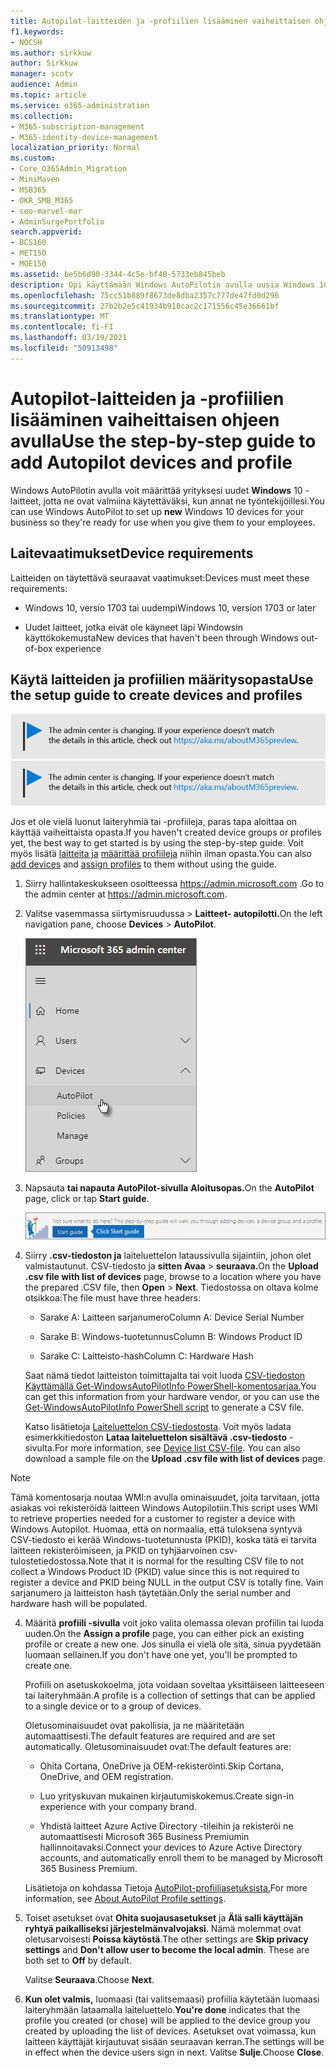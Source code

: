 ```yaml
---
title: Autopilot-laitteiden ja -profiilien lisääminen vaiheittaisen ohjeen avulla
f1.keywords:
- NOCSH
ms.author: sirkkuw
author: Sirkkuw
manager: scotv
audience: Admin
ms.topic: article
ms.service: o365-administration
ms.collection:
- M365-subscription-management
- M365-identity-device-management
localization_priority: Normal
ms.custom:
- Core_O365Admin_Migration
- MiniMaven
- MSB365
- OKR_SMB_M365
- seo-marvel-mar
- AdminSurgePortfolio
search.appverid:
- BCS160
- MET150
- MOE150
ms.assetid: be5b6d90-3344-4c5e-bf40-5733eb845beb
description: Opi käyttämään Windows AutoPilotin avulla uusia Windows 10 -laitteita yrityksesi käyttöön, jotta ne ovat valmiina työntekijöiden käyttöön.
ms.openlocfilehash: 75cc51b889f8673de8dba2357c777de47fd0d296
ms.sourcegitcommit: 27b2b2e5c41934b918cac2c171556c45e36661bf
ms.translationtype: MT
ms.contentlocale: fi-FI
ms.lasthandoff: 03/19/2021
ms.locfileid: "50913498"
---
```

# <a name="use-the-step-by-step-guide-to-add-autopilot-devices-and-profile"></a><span data-ttu-id="56721-103">Autopilot-laitteiden ja -profiilien lisääminen vaiheittaisen ohjeen avulla</span><span class="sxs-lookup"><span data-stu-id="56721-103">Use the step-by-step guide to add Autopilot devices and profile</span></span>

<span data-ttu-id="56721-104">Windows AutoPilotin avulla voit määrittää yrityksesi uudet **Windows** 10 -laitteet, jotta ne ovat valmiina käytettäväksi, kun annat ne työntekijöillesi.</span><span class="sxs-lookup"><span data-stu-id="56721-104">You can use Windows AutoPilot to set up **new** Windows 10 devices for your business so they're ready for use when you give them to your employees.</span></span>
  
## <a name="device-requirements"></a><span data-ttu-id="56721-105">Laitevaatimukset</span><span class="sxs-lookup"><span data-stu-id="56721-105">Device requirements</span></span>

<span data-ttu-id="56721-106">Laitteiden on täytettävä seuraavat vaatimukset:</span><span class="sxs-lookup"><span data-stu-id="56721-106">Devices must meet these requirements:</span></span>
  
- <span data-ttu-id="56721-107">Windows 10, versio 1703 tai uudempi</span><span class="sxs-lookup"><span data-stu-id="56721-107">Windows 10, version 1703 or later</span></span>
    
- <span data-ttu-id="56721-108">Uudet laitteet, jotka eivät ole käyneet läpi Windowsin käyttökokemusta</span><span class="sxs-lookup"><span data-stu-id="56721-108">New devices that haven't been through Windows out-of-box experience</span></span>
    
## <a name="use-the-setup-guide-to-create-devices-and-profiles"></a><span data-ttu-id="56721-109">Käytä laitteiden ja profiilien määritysopasta</span><span class="sxs-lookup"><span data-stu-id="56721-109">Use the setup guide to create devices and profiles</span></span>

<span data-ttu-id="56721-110">[![Selite, jossa ilmoitetaan, että hallintakeskus muuttuu. Lisätietoja löytyy osoitteesta aka.ms/aboutM365preview.](../media/m365admincenterchanging.png)](/office365/admin/microsoft-365-admin-center-preview)</span><span class="sxs-lookup"><span data-stu-id="56721-110">[![Label to let you know the admin center is changing and you can find more details at aka.ms/aboutM365preview.](../media/m365admincenterchanging.png)](/office365/admin/microsoft-365-admin-center-preview)</span></span>

<span data-ttu-id="56721-111">Jos et ole vielä luonut laiteryhmiä tai -profiileja, paras tapa aloittaa on käyttää vaiheittaista opasta.</span><span class="sxs-lookup"><span data-stu-id="56721-111">If you haven't created device groups or profiles yet, the best way to get started is by using the step-by-step guide.</span></span> <span data-ttu-id="56721-112">Voit myös lisätä [laitteita ja](create-and-edit-autopilot-devices.md) [määrittää profiileja](create-and-edit-autopilot-profiles.md) niihin ilman opasta.</span><span class="sxs-lookup"><span data-stu-id="56721-112">You can also [add devices](create-and-edit-autopilot-devices.md) and [assign profiles](create-and-edit-autopilot-profiles.md) to them without using the guide.</span></span> 
  
1. <span data-ttu-id="56721-113">Siirry hallintakeskukseen osoitteessa <a href="https://go.microsoft.com/fwlink/p/?linkid=837890" target="_blank">https://admin.microsoft.com</a> .</span><span class="sxs-lookup"><span data-stu-id="56721-113">Go to the admin center at <a href="https://go.microsoft.com/fwlink/p/?linkid=837890" target="_blank">https://admin.microsoft.com</a>.</span></span>

2. <span data-ttu-id="56721-114">Valitse vasemmassa siirtymisruudussa  \> **Laitteet- autopilotti.**</span><span class="sxs-lookup"><span data-stu-id="56721-114">On the left navigation pane, choose **Devices** \> **AutoPilot**.</span></span>

    ![Valitse hallintakeskuksessa laitteet ja sitten AutoPilot.](../media/AutoPilot.png)
  
2. <span data-ttu-id="56721-116">Napsauta **tai napauta AutoPilot-sivulla** **Aloitusopas.**</span><span class="sxs-lookup"><span data-stu-id="56721-116">On the **AutoPilot** page, click or tap **Start guide**.</span></span>
    
    ![Click Start guide for step-by-step instructions for Autopilot.](../media/31662655-d1e6-437d-87ea-c0dec5da56f7.png)
  
3. <span data-ttu-id="56721-118">Siirry **.csv-tiedoston ja** laiteluettelon lataussivulla sijaintiin, johon olet valmistautunut. CSV-tiedosto ja **sitten Avaa** \> **seuraava.**</span><span class="sxs-lookup"><span data-stu-id="56721-118">On the **Upload .csv file with list of devices** page, browse to a location where you have the prepared .CSV file, then **Open** \> **Next**.</span></span> <span data-ttu-id="56721-119">Tiedostossa on oltava kolme otsikkoa:</span><span class="sxs-lookup"><span data-stu-id="56721-119">The file must have three headers:</span></span>
    
    - <span data-ttu-id="56721-120">Sarake A: Laitteen sarjanumero</span><span class="sxs-lookup"><span data-stu-id="56721-120">Column A: Device Serial Number</span></span>
    
    - <span data-ttu-id="56721-121">Sarake B: Windows-tuotetunnus</span><span class="sxs-lookup"><span data-stu-id="56721-121">Column B: Windows Product ID</span></span>
    
    - <span data-ttu-id="56721-122">Sarake C: Laitteisto-hash</span><span class="sxs-lookup"><span data-stu-id="56721-122">Column C: Hardware Hash</span></span>
    
    <span data-ttu-id="56721-123">Saat nämä tiedot laitteiston toimittajalta tai voit luoda [CSV-tiedoston Käyttämällä Get-WindowsAutoPilotInfo PowerShell-komentosarjaa.](https://www.powershellgallery.com/packages/Get-WindowsAutoPilotInfo)</span><span class="sxs-lookup"><span data-stu-id="56721-123">You can get this information from your hardware vendor, or you can use the [Get-WindowsAutoPilotInfo PowerShell script](https://www.powershellgallery.com/packages/Get-WindowsAutoPilotInfo) to generate a CSV file.</span></span> 
    
    <span data-ttu-id="56721-p103">Katso lisätietoja [Laiteluettelon CSV-tiedostosta](../admin/misc/device-list.md). Voit myös ladata esimerkkitiedoston **Lataa laiteluettelon sisältävä .csv-tiedosto** -sivulta.</span><span class="sxs-lookup"><span data-stu-id="56721-p103">For more information, see [Device list CSV-file](../admin/misc/device-list.md). You can also download a sample file on the **Upload .csv file with list of devices** page.</span></span> 
    
> [!NOTE]
> <span data-ttu-id="56721-126">Tämä komentosarja noutaa WMI:n avulla ominaisuudet, joita tarvitaan, jotta asiakas voi rekisteröidä laitteen Windows Autopilotiin.</span><span class="sxs-lookup"><span data-stu-id="56721-126">This script uses WMI to retrieve properties needed for a customer to register a device with Windows Autopilot.</span></span> <span data-ttu-id="56721-127">Huomaa, että on normaalia, että tuloksena syntyvä CSV-tiedosto ei kerää Windows-tuotetunnusta (PKID), koska tätä ei tarvita laitteen rekisteröimiseen, ja PKID on tyhjäarvoinen csv-tulostetiedostossa.</span><span class="sxs-lookup"><span data-stu-id="56721-127">Note that it is normal for the resulting CSV file to not collect a Windows Product ID (PKID) value since this is not required to register a device and PKID being NULL in the output CSV is totally fine.</span></span> <span data-ttu-id="56721-128">Vain sarjanumero ja laitteiston hash täytetään.</span><span class="sxs-lookup"><span data-stu-id="56721-128">Only the serial number and hardware hash will be populated.</span></span>
    
4. <span data-ttu-id="56721-129">Määritä **profiili -sivulla** voit joko valita olemassa olevan profiilin tai luoda uuden.</span><span class="sxs-lookup"><span data-stu-id="56721-129">On the **Assign a profile** page, you can either pick an existing profile or create a new one.</span></span> <span data-ttu-id="56721-130">Jos sinulla ei vielä ole sitä, sinua pyydetään luomaan sellainen.</span><span class="sxs-lookup"><span data-stu-id="56721-130">If you don't have one yet, you'll be prompted to create one.</span></span> 
    
    <span data-ttu-id="56721-131">Profiili on asetuskokoelma, jota voidaan soveltaa yksittäiseen laitteeseen tai laiteryhmään.</span><span class="sxs-lookup"><span data-stu-id="56721-131">A profile is a collection of settings that can be applied to a single device or to a group of devices.</span></span>
    
    <span data-ttu-id="56721-132">Oletusominaisuudet ovat pakollisia, ja ne määritetään automaattisesti.</span><span class="sxs-lookup"><span data-stu-id="56721-132">The default features are required and are set automatically.</span></span> <span data-ttu-id="56721-133">Oletusominaisuudet ovat:</span><span class="sxs-lookup"><span data-stu-id="56721-133">The default features are:</span></span>
    
    - <span data-ttu-id="56721-134">Ohita Cortana, OneDrive ja OEM-rekisteröinti.</span><span class="sxs-lookup"><span data-stu-id="56721-134">Skip Cortana, OneDrive, and OEM registration.</span></span>
    
    - <span data-ttu-id="56721-135">Luo yrityskuvan mukainen kirjautumiskokemus.</span><span class="sxs-lookup"><span data-stu-id="56721-135">Create sign-in experience with your company brand.</span></span>
    
    - <span data-ttu-id="56721-136">Yhdistä laitteet Azure Active Directory -tileihin ja rekisteröi ne automaattisesti Microsoft 365 Business Premiumin hallinnoitavaksi.</span><span class="sxs-lookup"><span data-stu-id="56721-136">Connect your devices to Azure Active Directory accounts, and automatically enroll them to be managed by Microsoft 365 Business Premium.</span></span>
    
    <span data-ttu-id="56721-137">Lisätietoja on kohdassa Tietoja [AutoPilot-profiiliasetuksista.](autopilot-profile-settings.md)</span><span class="sxs-lookup"><span data-stu-id="56721-137">For more information, see [About AutoPilot Profile settings](autopilot-profile-settings.md).</span></span> 
    
5. <span data-ttu-id="56721-138">Toiset asetukset ovat **Ohita suojausasetukset** ja **Älä salli käyttäjän ryhtyä paikalliseksi järjestelmänvalvojaksi**. Nämä molemmat ovat oletusarvoisesti **Poissa käytöstä**.</span><span class="sxs-lookup"><span data-stu-id="56721-138">The other settings are **Skip privacy settings** and **Don't allow user to become the local admin**. These are both set to **Off** by default.</span></span> 
    
    <span data-ttu-id="56721-139">Valitse **Seuraava**.</span><span class="sxs-lookup"><span data-stu-id="56721-139">Choose **Next**.</span></span>
    
6. <span data-ttu-id="56721-140">**Kun olet valmis,** luomaasi (tai valitsemaasi) profiilia käytetään luomaasi laiteryhmään lataamalla laiteluettelo.</span><span class="sxs-lookup"><span data-stu-id="56721-140">**You're done** indicates that the profile you created (or chose) will be applied to the device group you created by uploading the list of devices.</span></span> <span data-ttu-id="56721-141">Asetukset ovat voimassa, kun laitteen käyttäjät kirjautuvat sisään seuraavan kerran.</span><span class="sxs-lookup"><span data-stu-id="56721-141">The settings will be in effect when the device users sign in next.</span></span> <span data-ttu-id="56721-142">Valitse **Sulje**.</span><span class="sxs-lookup"><span data-stu-id="56721-142">Choose **Close**.</span></span>

